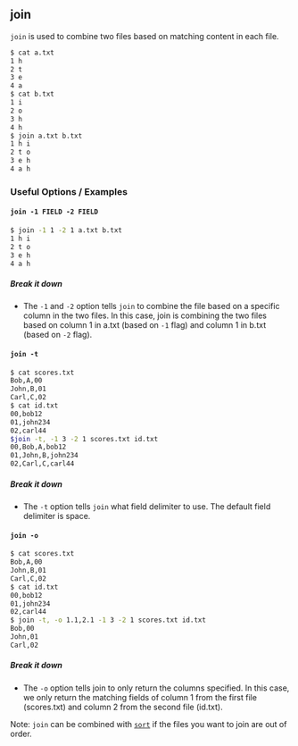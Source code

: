 ---
---

join
--

`join` is used to combine two files based on matching content in each file.

~~~ bash
$ cat a.txt
1 h
2 t
3 e
4 a
$ cat b.txt
1 i
2 o
3 h
4 h
$ join a.txt b.txt
1 h i
2 t o
3 e h
4 a h
~~~

<!--more-->

### Useful Options / Examples

#### `join -1 FIELD -2 FIELD`

~~~ bash
$ join -1 1 -2 1 a.txt b.txt
1 h i
2 t o
3 e h
4 a h
~~~

##### Break it down

 * The `-1` and `-2` option tells `join` to combine the file based on a specific column in the two files. In this case, join is combining the two files based on column 1 in a.txt (based on `-1` flag) and column 1 in b.txt (based on `-2` flag). 

#### `join -t`

~~~ bash
$ cat scores.txt
Bob,A,00
John,B,01
Carl,C,02
$ cat id.txt
00,bob12
01,john234
02,carl44
$join -t, -1 3 -2 1 scores.txt id.txt
00,Bob,A,bob12
01,John,B,john234
02,Carl,C,carl44
~~~

##### Break it down

 * The `-t` option tells `join` what field delimiter to use. The default field delimiter is space.

#### `join -o`
~~~ bash
$ cat scores.txt
Bob,A,00
John,B,01
Carl,C,02
$ cat id.txt
00,bob12
01,john234
02,carl44
$ join -t, -o 1.1,2.1 -1 3 -2 1 scores.txt id.txt
Bob,00
John,01
Carl,02
~~~


##### Break it down

 * The `-o` option tells join to only return the columns specified. In this case, we only return the matching fields of column 1 from the first file (scores.txt) and column 2 from the second file (id.txt).

Note: `join` can be combined with <a href="sort">`sort`</a> if the files you want to join are out of order.
